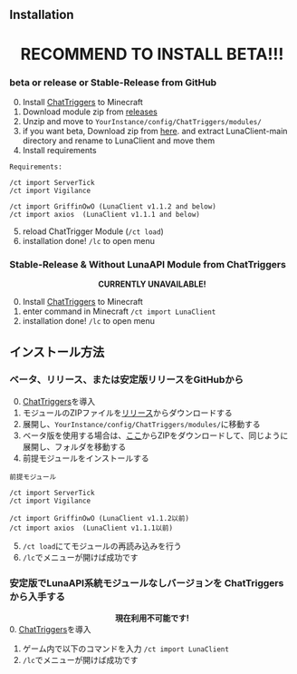 ## Installation
<h1><center> RECOMMEND TO INSTALL BETA!!! </center></h1>

### beta or release or Stable-Release from GitHub
0. Install [ChatTriggers](https://www.chattriggers.com/) to Minecraft
1. Download module zip from [releases](https://github.com/luna724/LunaClient/releases)
2. Unzip and move to `YourInstance/config/ChatTriggers/modules/`
3. if you want beta, Download zip from [here](https://github.com/luna724/LunaClient/archive/refs/heads/main.zip). and extract LunaClient-main directory and rename to LunaClient and move them
4. Install requirements
```plaintext
Requirements:

/ct import ServerTick 
/ct import Vigilance

/ct import GriffinOwO (LunaClient v1.1.2 and below)
/ct import axios  (LunaClient v1.1.1 and below)
```
5. reload ChatTrigger Module (`/ct load`)
6. installation done! `/lc` to open menu


### Stable-Release & Without LunaAPI Module from ChatTriggers
<strong><center> CURRENTLY UNAVAILABLE! </center></strong>

0. Install [ChatTriggers](https://www.chattriggers.com/) to Minecraft
1. enter command in Minecraft `/ct import LunaClient`
2. installation done! `/lc` to open menu


## インストール方法
### ベータ、リリース、または安定版リリースをGitHubから
0. [ChatTriggers](https://www.chattriggers.com/)を導入
1. モジュールのZIPファイルを[リリース](https://github.com/luna724/LunaClient/releases)からダウンロードする
2. 展開し、`YourInstance/config/ChatTriggers/modules/`に移動する
3. ベータ版を使用する場合は、[ここ](https://github.com/luna724/LunaClient/archive/refs/heads/main.zip)からZIPをダウンロードして、同じように展開し、フォルダを移動する
4. 前提モジュールをインストールする
```plaintext
前提モジュール

/ct import ServerTick 
/ct import Vigilance

/ct import GriffinOwO (LunaClient v1.1.2以前)
/ct import axios  (LunaClient v1.1.1以前)
```
5. `/ct load`にてモジュールの再読み込みを行う
6. `/lc`でメニューが開けば成功です


### 安定版でLunaAPI系統モジュールなしバージョンを ChatTriggers から入手する
<strong><center> 現在利用不可能です! </center></strong>
0. [ChatTriggers](https://www.chattriggers.com/)を導入
1. ゲーム内で以下のコマンドを入力 `/ct import LunaClient`
2. `/lc`でメニューが開けば成功です
